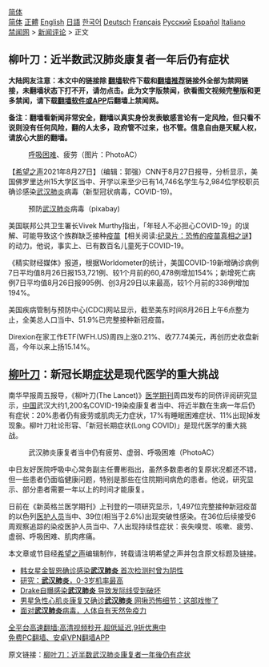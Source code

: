  <!-- 面包屑导航 --> <div class="breadcrumb"><!-- GTranslate: https://gtranslate.io/ -->  <div class="switcher notranslate">  <div class="selected">  <a href="#" onclick="return false;"> 简体</a>  </div>  <div class="option">  <a href="https://www.bannedbook.org" onclick="doGTranslate('zh-CN|zh-CN');jQuery('div.switcher div.selected a').html(jQuery(this).html());return false;" title="简体中文" class="nturl selected"> 简体</a>  <a href="https://www.bannedbook.org/zh-tw/" onclick="doGTranslate('zh-CN|zh-TW');jQuery('div.switcher div.selected a').html(jQuery(this).html());return false;" title="繁體中文" class="nturl"> 正體</a>  <a href="https://www.bannedbook.org/en/" onclick="doGTranslate('zh-CN|en');jQuery('div.switcher div.selected a').html(jQuery(this).html());return false;" title="English" class="nturl"> English</a>  <a href="https://www.bannedbook.org/ja/" onclick="doGTranslate('zh-CN|ja');jQuery('div.switcher div.selected a').html(jQuery(this).html());return false;" title="日本語" class="nturl"> 日語</a>  <a href="https://www.bannedbook.org/ko/" onclick="doGTranslate('zh-CN|ko');jQuery('div.switcher div.selected a').html(jQuery(this).html());return false;" title="한국어" class="nturl"> 한국어</a>  <a href="https://www.bannedbook.org/de/" onclick="doGTranslate('zh-CN|de');jQuery('div.switcher div.selected a').html(jQuery(this).html());return false;" title="Deutsch" class="nturl"> Deutsch</a>  <a href="https://www.bannedbook.org/fr/" onclick="doGTranslate('zh-CN|fr');jQuery('div.switcher div.selected a').html(jQuery(this).html());return false;" title="Français" class="nturl"> Français</a>  <a href="https://www.bannedbook.org/ru/" onclick="doGTranslate('zh-CN|ru');jQuery('div.switcher div.selected a').html(jQuery(this).html());return false;" title="Русский" class="nturl"> Русский</a>  <a href="https://www.bannedbook.org/es/" onclick="doGTranslate('zh-CN|es');jQuery('div.switcher div.selected a').html(jQuery(this).html());return false;" title="Español" class="nturl"> Español</a>  <a href="https://www.bannedbook.org/it/" onclick="doGTranslate('zh-CN|it');jQuery('div.switcher div.selected a').html(jQuery(this).html());return false;" title="Italiano" class="nturl"> Italiano</a>  </div>  </div>      <div class='breadcrumb-sub'><!-- Breadcrumb NavXT 6.3.0 --> <a href="https://www.bannedbook.org/" class="home">禁闻网</a> &gt; <a href="https://www.bannedbook.org/bnews/comments/" class="category">新闻评论</a> &gt; 正文</div></div><h2>柳叶刀：近半数武汉肺炎康复者一年后仍有症状</h2> <p class="notice"><b>大陆网友注意：本文中的链接除 <a href="https://github.com/bannedbook/fanqiang" >翻墙</a>软件下载和<a href="https://github.com/killgcd/justmysocks/blob/master/README.md">翻墙推荐</a>链接外全部为禁网链接，未翻墙状态下打不开，请勿点击。此为文字版禁闻，欲看图文视频完整版和更多禁闻，请下载<a href="https://github.com/bannedbook/fanqiang">翻墙软件或APP</a>后翻墙上禁闻网。</p><p>备注：翻墙看新闻非常安全，翻墙以真实身份发表敏感言论有一定风险，但只看不说则没有任何风险，翻的人太多，政府管不过来，也不管。信息自由是天赋人权，请放心大胆的翻墙。</b></p>  <div class="entry"> <figure> <p><figcaption><a href="https://www.bannedbook.org/bnews/tag/%E5%91%BC%E5%90%B8%E5%9B%B0%E9%9A%BE/" class="st_tag internal_tag" rel="tag" title="标签 呼吸困难 下的日志">呼吸困难</a>、疲劳（图片：PhotoAC）</figcaption></figure> <p>【<span class='wp_keywordlink_affiliate'><a href="https://www.soundofhope.org" title="希望之声" target="_blank">希望之声</a></span>2021年8月27日】（编辑：郭强）CNN于8月27日报导，分析显示，美国佛罗里达州15大学区当中、开学以来至少已有14,746名学生与2,984位学校职员确诊感染<a href="https://www.bannedbook.org/bnews/tag/%e6%ad%a6%e6%b1%89%e8%82%ba%e7%82%8e/" class="st_tag internal_tag" rel="tag" title="标签 武汉肺炎 下的日志">武汉肺炎</a>病毒（新型冠状病毒，COVID-19)。</p> <figure><figcaption>预防<a href="https://www.bannedbook.org/bnews/tag/%e6%ad%a6%e6%b1%89/" class="st_tag internal_tag" rel="tag" title="标签 武汉 下的日志">武汉</a><a href="https://www.bannedbook.org/bnews/tag/%e8%82%ba%e7%82%8e/" class="st_tag internal_tag" rel="tag" title="标签 肺炎 下的日志">肺炎</a>病毒（pixabay)</figcaption></figure> <p>美国联邦公共卫生署长Vivek Murthy指出，「年轻人不必担心COVID-19」的误解、可能导致这个族群缺乏接种<span class='wp_keywordlink'><a href="https://www.bannedbook.org/bnews/tculture/20160630/551027.html" title="疫苗" target="_blank">疫苗</a></span>【相关阅读:<a href='https://www.bannedbook.org/bnews/topimagenews/20180408/925060.html' target='_blank'>纪录片：恐怖的疫苗真相之谜</a>】的动力。他说，事实上、已有数百名儿童死于COVID-19。</p>  <p>《精实财经媒体》报道，根据Worldometer的统计，美国COVID-19新增确诊病例7日平均值8月26日报153,721例、较1个月前的60,478例增加154%；新增死亡病例7日平均值8月26日报995例、创3月29日以来最高，较1个月前的338例增加194%。</p> <p>美国疾病管制与预防中心(CDC)网站显示，截至美东时间8月26日上午6点整为止，全美总人口当中、51.9%已完整接种新冠疫苗。</p>  <p>Direxion在家工作ETF(WFH.US)周四上涨0.21%、收77.74美元，再创历史收盘新高，今年以来上扬15.14%。</p> <h2><a href="https://www.bannedbook.org/bnews/tag/%E6%9F%B3%E5%8F%B6%E5%88%80/" class="st_tag internal_tag" rel="tag" title="标签 柳叶刀 下的日志">柳叶刀</a>：新冠长期<a href="https://www.bannedbook.org/bnews/tag/%E7%97%87%E7%8A%B6/" class="st_tag internal_tag" rel="tag" title="标签 症状 下的日志">症状</a>是现代医学的重大挑战</h2> <p>南华早报周五报导，《柳叶刀(The Lancet)》<a href="https://www.bannedbook.org/bnews/tag/%e5%8c%bb%e5%ad%a6%e6%9c%9f%e5%88%8a/" class="st_tag internal_tag" rel="tag" title="标签 医学期刊 下的日志">医学期刊</a>周四发布的同侪评阅研究显示，<span class='wp_keywordlink_affiliate'><a href="https://www.bannedbook.org/" title="中国" target="_blank">中国</a></span>武汉大约1,200名COVID-19染疫康复者当中、将近半数在生病一年后仍有症状：20%患者仍有疲劳或肌肉无力症状，17%有睡眠困难症状、11%出现掉发现象。柳叶刀社论形容、「新冠长期症状(Long COVID)」是现代医学的重大挑战。</p>  <figure><figcaption>武汉肺炎康复者当中仍有疲劳、虚弱、呼吸困难（PhotoAC）</figcaption></figure> <p>中日友好医院呼吸中心常务副主任曹彬指出，虽然多数患者的复原状况都还不错，但一些患者仍面临健康问题，特别是那些在住院期间病危的患者。他说，研究显示、部分患者需要一年以上的时间才能康复。</p> <p>日前在《新英格兰医学期刊》上刊登的一项研究显示，1,497位完整接种新冠疫苗的以色列<a href="https://www.bannedbook.org/bnews/tag/%E5%8C%BB%E6%8A%A4%E4%BA%BA%E5%91%98/" class="st_tag internal_tag" rel="tag" title="标签 医护人员 下的日志">医护人员</a>当中、39位(相当于2.6%)出现突破性感染。在36位后续接受6周观察追踪的染疫医护人员当中、7人出现持续性症状：丧失嗅觉、咳嗽、疲劳、虚弱、呼吸困难、肌肉疼痛。</p>  <p>本文章或节目经<a href="https://www.bannedbook.org/bnews/tag/%e5%b8%8c%e6%9c%9b%e4%b9%8b%e5%a3%b0/" class="st_tag internal_tag" rel="tag" title="标签 希望之声 下的日志">希望之声</a>编辑制作，转载请注明希望之声并包含原文标题及链接。 </p> <ul class='op-related-articles' title='相关阅读'> <li><a href='https://www.bannedbook.org/bnews/yule/20210822/1610788.html' target='_blank'>韩女星金智恩确诊感染<b>武汉肺炎</b> 首次检测时曾为阴性</a></li> <li><a href='https://www.bannedbook.org/bnews/comments/20210818/1608537.html' target='_blank'>研究：<b>武汉肺炎</b>，0-3岁机率最高</a></li> <li><a href='https://www.bannedbook.org/bnews/yule/20210818/1608347.html' target='_blank'>Drake自曝感染<b>武汉肺炎</b> 导致发际线受到破坏</a></li> <li><a href='https://www.bannedbook.org/bnews/yule/20210818/1608103.html' target='_blank'>男星急性心肌炎康复又确诊<b>武汉肺炎</b> 网揪恐怖细节：这部戏惨了</a></li> <li><a href='https://www.bannedbook.org/bnews/comments/20210816/1607242.html' target='_blank'>面对<b>武汉肺炎</b>病毒，人体自有天然免疫力</a></li> </ul> <p class="texttj"> <a href="https://github.com/bannedbook/fanqiang/wiki/V2ray%E6%9C%BA%E5%9C%BA" target="_blank">全平台高速翻墙:高清视频秒开,超低延迟,9折优惠中</a><br/> <a href="https://github.com/bannedbook/fanqiang/wiki/%E7%A6%81%E9%97%BB%E7%BD%91%E5%AE%89%E5%8D%93%E7%BF%BB%E5%A2%99%E6%96%B0%E9%97%BBAPP" target="_blank">免费PC翻墙、安卓VPN翻墙APP</a></p><p>原文链接：<a class="src_link"  href="https://www.soundofhope.org/post/539384" target="_blank">柳叶刀：近半数武汉肺炎康复者一年後仍有症状</a></p><a name='sharetosocial'></a>  <div style="margin-bottom:5px;padding-bottom:5px;clear:both"> <div id="archive-pix-1" class="banner-ads"> <!-- AuctionX Display platform tag START --> <div id="26318x728x90x621x_ADSLOT2" clicktrack="%%CLICK_URL_ESC%%"></div> <!-- AuctionX Display platform tag END --> </div> <div id="archive-pix-2" class="banner-ads"> <!-- AuctionX Display platform tag START --> <div id="26315x300x250x621x_ADSLOT2" clicktrack="%%CLICK_URL_ESC%%"></div> <!-- AuctionX Display platform tag END --> </div> </div>  <div id="archive-pix-1" class="banner-ads"> <!-- AuctionX Display platform tag START --> <div id="26318x728x90x621x_ADSLOT3" clicktrack="%%CLICK_URL_ESC%%"></div> <!-- AuctionX Display platform tag END --> </div> </div><!--END ENTRY--> 
